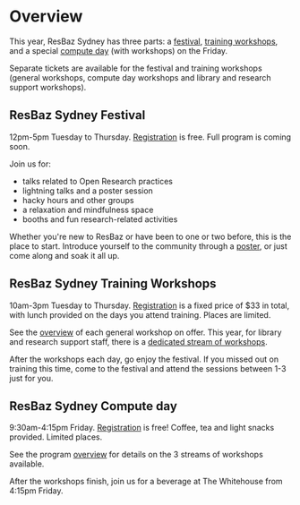# Overview

This year, ResBaz Sydney has three parts: a <a href="#resbaz-sydney-festival">festival</a>, <a href="#resbaz-sydney-training-workshops">training workshops</a>, and a special <a href="#resbaz-sydney-compute-day">compute day</a> (with workshops) on the Friday.

Separate tickets are available for the festival and training workshops (general workshops, compute day workshops and library and research support workshops).

## ResBaz Sydney Festival

12pm-5pm Tuesday to Thursday. <a href="#registration">Registration</a> is free. Full program is coming soon.

Join us for:
- talks related to Open Research practices
- lightning talks and a poster session
- hacky hours and other groups
- a relaxation and mindfulness space
- booths and fun research-related activities

Whether you're new to ResBaz or have been to one or two before, this is the place to start. Introduce yourself to the community through a <a href="present.html#present">poster</a>, or just come along and soak it all up.

## ResBaz Sydney Training Workshops

10am-3pm Tuesday to Thursday. <a href="#registration">Registration</a> is a fixed price of $33 in total, with lunch provided on the days you attend training. Places are limited.

See the <a href="workshops.html">overview</a> of each general workshop on offer. This year, for library and research support staff, there is a <a href="LRSS.html">dedicated stream of workshops</a>.

After the workshops each day, go enjoy the festival. If you missed out on training this time, come to the festival and attend the sessions between 1-3 just for you.

## ResBaz Sydney Compute day

9:30am-4:15pm Friday. <a href="#registration">Registration</a> is free! Coffee, tea and light snacks provided. Limited places.

See the program <a href="compute_day.html">overview</a> for details on the 3 streams of workshops available.

After the workshops finish, join us for a beverage at The Whitehouse from 4:15pm Friday.
